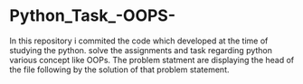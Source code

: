 # Python_Task_-OOPS-
In this repository i commited the code which developed at the time of studying the python.
solve the assignments and task regarding python various concept like OOPs.
The problem statment are displaying the head of the file following by the solution of that problem statement.
